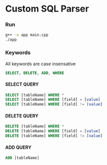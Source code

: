 # Custom SQL Parser

### Run

```bash
g++ -o app main.cpp
./app
```

### Keywords

All keywords are case insensative

```SQL
SELECT, DELETE, ADD, WHERE
```

#### SELECT QUERY

```SQL
SELECT [tableName] WHERE *
SELECT [tableName] WHERE [field] = [value]
SELECT [tableName] WHERE [field] != [value]
```

#### DELETE QUERY

```SQL
DELETE [tableName] WHERE *
DELETE [tableName] WHERE [field] = [value]
DELETE [tableName] WHERE [field] != [value]
```

#### ADD QUERY

```SQL
ADD [tableName]
```

